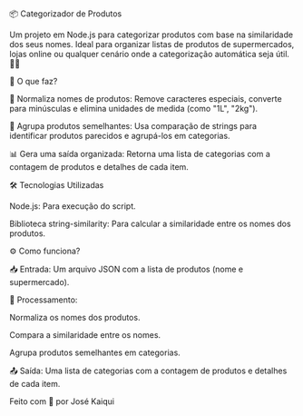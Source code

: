 📦 Categorizador de Produtos

Um projeto em Node.js para categorizar produtos com base na similaridade dos seus nomes. Ideal para organizar listas de produtos de supermercados, lojas online ou qualquer cenário onde a categorização automática seja útil. 🛒✨

🌟 O que faz?

🔧 Normaliza nomes de produtos: Remove caracteres especiais, converte para minúsculas e elimina unidades de medida (como "1L", "2kg").

📂 Agrupa produtos semelhantes: Usa comparação de strings para identificar produtos parecidos e agrupá-los em categorias.

📊 Gera uma saída organizada: Retorna uma lista de categorias com a contagem de produtos e detalhes de cada item.

🛠️ Tecnologias Utilizadas

Node.js: Para execução do script.

Biblioteca string-similarity: Para calcular a similaridade entre os nomes dos produtos.

⚙️ Como funciona?

📥 Entrada: Um arquivo JSON com a lista de produtos (nome e supermercado).

🔄 Processamento:

Normaliza os nomes dos produtos.

Compara a similaridade entre os nomes.

Agrupa produtos semelhantes em categorias.

📤 Saída: Uma lista de categorias com a contagem de produtos e detalhes de cada item.

Feito com 💜 por José Kaiqui
